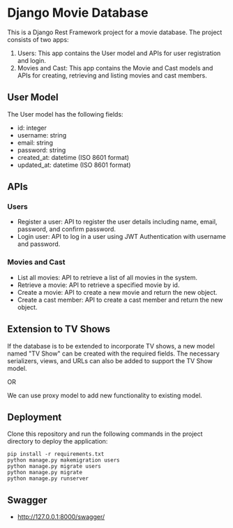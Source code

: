 # Django Movie Database
This is a Django Rest Framework project for a movie database. The project consists of two apps:
1. Users: This app contains the User model and APIs for user registration and login.
2. Movies and Cast: This app contains the Movie and Cast models and APIs for creating, retrieving and listing movies and cast members.

## User Model
The User model has the following fields:
- id: integer
- username: string
- email: string
- password: string
- created_at: datetime (ISO 8601 format)
- updated_at: datetime (ISO 8601 format)

## APIs
### Users
- Register a user: API to register the user details including name, email, password, and confirm password.
- Login user: API to log in a user using JWT Authentication with username and password.

### Movies and Cast
- List all movies: API to retrieve a list of all movies in the system.
- Retrieve a movie: API to retrieve a specified movie by id.
- Create a movie: API to create a new movie and return the new object.
- Create a cast member: API to create a cast member and return the new object.

## Extension to TV Shows
If the database is to be extended to incorporate TV shows, a new model named "TV Show" can be created with the required fields. The necessary serializers, views, and URLs can also be added to support the TV Show model.

OR

We can use proxy model to add new functionality to existing model.

## Deployment
Clone this repository and run the following commands in the project directory to deploy the application:

    pip install -r requirements.txt
    python manage.py makemigration users
    python manage.py migrate users
    python manage.py migrate
    python manage.py runserver

## Swagger
- http://127.0.0.1:8000/swagger/

